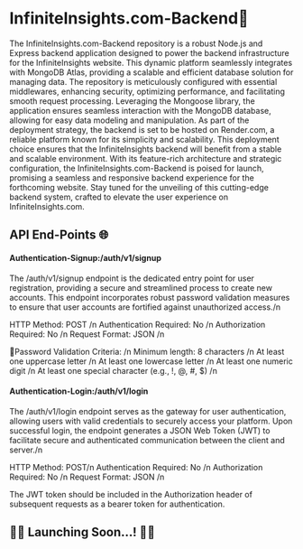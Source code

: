 # InfiniteInsights.com-Backend💾

The InfiniteInsights.com-Backend repository is a robust Node.js and Express backend application designed to power the backend infrastructure for the InfiniteInsights website. This dynamic platform seamlessly integrates with MongoDB Atlas, providing a scalable and efficient database solution for managing data. The repository is meticulously configured with essential middlewares, enhancing security, optimizing performance, and facilitating smooth request processing. Leveraging the Mongoose library, the application ensures seamless interaction with the MongoDB database, allowing for easy data modeling and manipulation. As part of the deployment strategy, the backend is set to be hosted on Render.com, a reliable platform known for its simplicity and scalability. This deployment choice ensures that the InfiniteInsights backend will benefit from a stable and scalable environment. With its feature-rich architecture and strategic configuration, the InfiniteInsights.com-Backend is poised for launch, promising a seamless and responsive backend experience for the forthcoming website. Stay tuned for the unveiling of this cutting-edge backend system, crafted to elevate the user experience on InfiniteInsights.com.

## API End-Points 🌐
#### Authentication-Signup:/auth/v1/signup
The /auth/v1/signup endpoint is the dedicated entry point for user registration, providing a secure and streamlined process to create new accounts. This endpoint incorporates robust password validation measures to ensure that user accounts are fortified against unauthorized access./n

HTTP Method: POST /n
Authentication Required: No /n
Authorization Required: No /n
Request Format: JSON /n

🔐Password Validation Criteria: /n
Minimum length: 8 characters /n
At least one uppercase letter /n 
At least one lowercase letter /n
At least one numeric digit /n
At least one special character (e.g., !, @, #, $) /n

#### Authentication-Login:/auth/v1/login
The /auth/v1/login endpoint serves as the gateway for user authentication, allowing users with valid credentials to securely access your platform. Upon successful login, the endpoint generates a JSON Web Token (JWT) to facilitate secure and authenticated communication between the client and server./n

HTTP Method: POST/n
Authentication Required: No /n
Authorization Required: No /n
Request Format: JSON /n

The JWT token should be included in the Authorization header of subsequent requests as a bearer token for authentication.

## 🚀🚀 Launching Soon...! 🚀🚀






